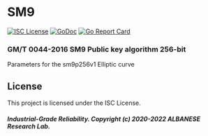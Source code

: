 # SM9
[![ISC License](http://img.shields.io/badge/license-ISC-blue.svg)](https://github.com/pedroalbanese/sm9/blob/master/LICENSE.md) 
[![GoDoc](https://godoc.org/github.com/pedroalbanese/sm9?status.png)](http://godoc.org/github.com/pedroalbanese/sm9)
[![Go Report Card](https://goreportcard.com/badge/github.com/pedroalbanese/sm9)](https://goreportcard.com/report/github.com/pedroalbanese/sm9)
### GM/T 0044-2016 SM9 Public key algorithm 256-bit
Parameters for the sm9p256v1 Elliptic curve

## License

This project is licensed under the ISC License.

##### Industrial-Grade Reliability. Copyright (c) 2020-2022 ALBANESE Research Lab.

